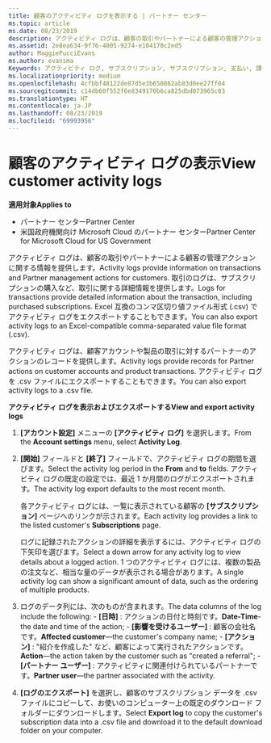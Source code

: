 ```yaml
---
title: 顧客のアクティビティ ログを表示する | パートナー センター
ms.topic: article
ms.date: 08/23/2019
description: アクティビティ ログは、顧客の取引やパートナーによる顧客の管理アクションに関する情報を提供します。
ms.assetid: 2e8ea634-9f76-4005-9274-e104170c2ed5
author: MaggiePucciEvans
ms.author: evansma
Keywords: アクティビティ ログ, サブスクリプション, サブスクリプション, 支払い, 課金, トランザクション
ms.localizationpriority: medium
ms.openlocfilehash: 4cfbbf48122de87d5e3b650862ab83d0ee27ff04
ms.sourcegitcommit: c14db60f552f6e8349170b6ca825dbd073965c03
ms.translationtype: HT
ms.contentlocale: ja-JP
ms.lasthandoff: 08/23/2019
ms.locfileid: "69993956"
---
```

# <a name="view-customer-activity-logs"></a><span data-ttu-id="cdc0e-104">顧客のアクティビティ ログの表示</span><span class="sxs-lookup"><span data-stu-id="cdc0e-104">View customer activity logs</span></span>

<span data-ttu-id="cdc0e-105">**適用対象**</span><span class="sxs-lookup"><span data-stu-id="cdc0e-105">**Applies to**</span></span>

-  <span data-ttu-id="cdc0e-106">パートナー センター</span><span class="sxs-lookup"><span data-stu-id="cdc0e-106">Partner Center</span></span>
-  <span data-ttu-id="cdc0e-107">米国政府機関向け Microsoft Cloud のパートナー センター</span><span class="sxs-lookup"><span data-stu-id="cdc0e-107">Partner Center for Microsoft Cloud for US Government</span></span>


<span data-ttu-id="cdc0e-108">アクティビティ ログは、顧客の取引やパートナーによる顧客の管理アクションに関する情報を提供します。</span><span class="sxs-lookup"><span data-stu-id="cdc0e-108">Activity logs provide information on transactions and Partner management actions for customers.</span></span> <span data-ttu-id="cdc0e-109">取引のログは、サブスクリプションの購入など、取引に関する詳細情報を提供します。</span><span class="sxs-lookup"><span data-stu-id="cdc0e-109">Logs for transactions provide detailed information about the transaction, including purchased subscriptions.</span></span> <span data-ttu-id="cdc0e-110">Excel 互換のコンマ区切り値ファイル形式 (.csv) でアクティビティ ログをエクスポートすることもできます。</span><span class="sxs-lookup"><span data-stu-id="cdc0e-110">You can also export activity logs to an Excel-compatible comma-separated value file format (.csv).</span></span>

<span data-ttu-id="cdc0e-111">アクティビティ ログは、顧客アカウントや製品の取引に対するパートナーのアクションのレコードを提供します。</span><span class="sxs-lookup"><span data-stu-id="cdc0e-111">Activity logs provide records for Partner actions on customer accounts and product transactions.</span></span> <span data-ttu-id="cdc0e-112">アクティビティ ログを .csv ファイルにエクスポートすることもできます。</span><span class="sxs-lookup"><span data-stu-id="cdc0e-112">You can also export activity logs to a .csv file.</span></span>

<span data-ttu-id="cdc0e-113">**アクティビティ ログを表示およびエクスポートする**</span><span class="sxs-lookup"><span data-stu-id="cdc0e-113">**View and export activity logs**</span></span>

1.  <span data-ttu-id="cdc0e-114">**[アカウント設定]** メニューの **[アクティビティ ログ]** を選択します。</span><span class="sxs-lookup"><span data-stu-id="cdc0e-114">From the **Account settings** menu, select **Activity Log**.</span></span>
2.  <span data-ttu-id="cdc0e-115">**[開始]** フィールドと **[終了]** フィールドで、アクティビティ ログの期間を選びます。</span><span class="sxs-lookup"><span data-stu-id="cdc0e-115">Select the activity log period in the **From** and **to** fields.</span></span> <span data-ttu-id="cdc0e-116">アクティビティ ログの既定の設定では、最近 1 か月間のログがエクスポートされます。</span><span class="sxs-lookup"><span data-stu-id="cdc0e-116">The activity log export defaults to the most recent month.</span></span>

    <span data-ttu-id="cdc0e-117">各アクティビティ ログには、一覧に表示されている顧客の **[サブスクリプション]** ページへのリンクが示されます。</span><span class="sxs-lookup"><span data-stu-id="cdc0e-117">Each activity log provides a link to the listed customer's **Subscriptions** page.</span></span>

    <span data-ttu-id="cdc0e-118">ログに記録されたアクションの詳細を表示するには、アクティビティ ログの下矢印を選びます。</span><span class="sxs-lookup"><span data-stu-id="cdc0e-118">Select a down arrow for any activity log to view details about a logged action.</span></span> <span data-ttu-id="cdc0e-119">1 つのアクティビティ ログには、複数の製品の注文など、相当な量のデータが表示される場合があります。</span><span class="sxs-lookup"><span data-stu-id="cdc0e-119">A single activity log can show a significant amount of data, such as the ordering of multiple products.</span></span>

3.   <span data-ttu-id="cdc0e-120">ログのデータ列には、次のものが含まれます。</span><span class="sxs-lookup"><span data-stu-id="cdc0e-120">The data columns of the log include the following:</span></span>
    -   <span data-ttu-id="cdc0e-121">**[日時]** : アクションの日付と時刻です。</span><span class="sxs-lookup"><span data-stu-id="cdc0e-121">**Date-Time**-the date and time of the action;</span></span>
    -   <span data-ttu-id="cdc0e-122">**[影響を受けるユーザー]** : 顧客の会社名です。</span><span class="sxs-lookup"><span data-stu-id="cdc0e-122">**Affected customer**—the customer's company name;</span></span>
    -   <span data-ttu-id="cdc0e-123">**[アクション]** : "紹介を作成した" など、顧客によって実行されたアクションです。</span><span class="sxs-lookup"><span data-stu-id="cdc0e-123">**Action**—the action taken by the customer such as "created a referral";</span></span>
    -   <span data-ttu-id="cdc0e-124">**[パートナー ユーザー]** : アクティビティに関連付けられているパートナーです。</span><span class="sxs-lookup"><span data-stu-id="cdc0e-124">**Partner user**—the partner associated with the activity.</span></span>

4.  <span data-ttu-id="cdc0e-125">**[ログのエクスポート]** を選択し、顧客のサブスクリプション データを .csv ファイルにコピーして、お使いのコンピューター上の既定のダウンロード フォルダーにダウンロードします。</span><span class="sxs-lookup"><span data-stu-id="cdc0e-125">Select **Export log** to copy the customer's subscription data into a .csv file and download it to the default download folder on your computer.</span></span>
    
 

 



